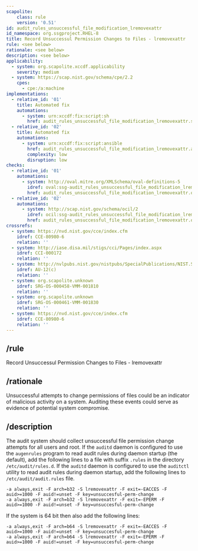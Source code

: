 ```yaml
---
scapolite:
    class: rule
    version: '0.51'
id: audit_rules_unsuccessful_file_modification_lremovexattr
id_namespace: org.ssgproject.RHEL-8
title: Record Unsuccessul Permission Changes to Files - lremovexattr
rule: <see below>
rationale: <see below>
description: <see below>
applicability:
  - system: org.scapolite.xccdf.applicability
    severity: medium
  - system: https://scap.nist.gov/schema/cpe/2.2
    cpes:
      - cpe:/a:machine
implementations:
  - relative_id: '01'
    title: Automated fix
    automations:
      - system: urn:xccdf:fix:script:sh
        href: audit_rules_unsuccessful_file_modification_lremovexattr.sh
  - relative_id: '02'
    title: Automated fix
    automations:
      - system: urn:xccdf:fix:script:ansible
        href: audit_rules_unsuccessful_file_modification_lremovexattr.ansible
        complexity: low
        disruption: low
checks:
  - relative_id: '01'
    automations:
      - system: http://oval.mitre.org/XMLSchema/oval-definitions-5
        idref: oval:ssg-audit_rules_unsuccessful_file_modification_lremovexattr:def:1
        href: audit_rules_unsuccessful_file_modification_lremovexattr.oval.xml
  - relative_id: '02'
    automations:
      - system: http://scap.nist.gov/schema/ocil/2
        idref: ocil:ssg-audit_rules_unsuccessful_file_modification_lremovexattr_ocil:questionnaire:1
        href: audit_rules_unsuccessful_file_modification_lremovexattr.ocil.xml
crossrefs:
  - system: https://nvd.nist.gov/cce/index.cfm
    idref: CCE-80980-6
    relation: ''
  - system: http://iase.disa.mil/stigs/cci/Pages/index.aspx
    idref: CCI-000172
    relation: ''
  - system: http://nvlpubs.nist.gov/nistpubs/SpecialPublications/NIST.SP.800-53r4.pdf
    idref: AU-12(c)
    relation: ''
  - system: org.scapolite.unknown
    idref: SRG-OS-000458-VMM-001810
    relation: ''
  - system: org.scapolite.unknown
    idref: SRG-OS-000461-VMM-001830
    relation: ''
  - system: https://nvd.nist.gov/cce/index.cfm
    idref: CCE-80980-6
    relation: ''
---
```



## /rule

Record Unsuccessul Permission Changes to Files - lremovexattr

## /rationale

Unsuccessful
attempts to change permissions of files could be an indicator of
malicious activity on a system. Auditing these events could serve as
evidence of potential system compromise.

## /description

The
audit system should collect unsuccessful file permission change attempts
for all users and root. If the `auditd` daemon is configured to use the
`augenrules` program to read audit rules during daemon startup (the
default), add the following lines to a file with suffix `.rules` in the
directory `/etc/audit/rules.d`. If the `auditd` daemon is configured to
use the `auditctl` utility to read audit rules during daemon startup,
add the following lines to `/etc/audit/audit.rules` file.

``` 
-a always,exit -F arch=b32 -S lremovexattr -F exit=-EACCES -F auid>=1000 -F auid!=unset -F key=unsuccesful-perm-change
-a always,exit -F arch=b32 -S lremovexattr -F exit=-EPERM -F auid>=1000 -F auid!=unset -F key=unsuccesful-perm-change
```

If the system is 64 bit then also add the following lines:

``` 
-a always,exit -F arch=b64 -S lremovexattr -F exit=-EACCES -F auid>=1000 -F auid!=unset -F key=unsuccesful-perm-change
-a always,exit -F arch=b64 -S lremovexattr -F exit=-EPERM -F auid>=1000 -F auid!=unset -F key=unsuccesful-perm-change
```
